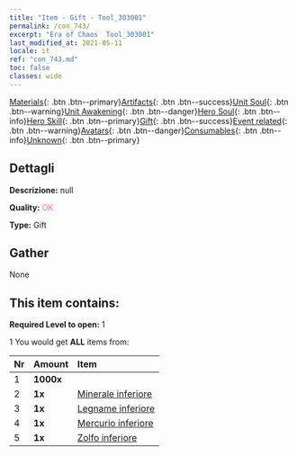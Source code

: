 ```yaml
---
title: "Item - Gift - Tool_303001"
permalink: /con_743/
excerpt: "Era of Chaos  Tool_303001"
last_modified_at: 2021-05-11
locale: it
ref: "con_743.md"
toc: false
classes: wide
---
```

 [Materials](/ItemsIT/){: .btn .btn--primary}[Artifacts](/ItemsIT/Artifacts/){: .btn .btn--success}[Unit Soul](/ItemsIT/UnitSoul/){: .btn .btn--warning}[Unit Awakening](/ItemsIT/UnitAwakening/){: .btn .btn--danger}[Hero Soul](/ItemsIT/HeroSoul/){: .btn .btn--info}[Hero Skill](/ItemsIT/HeroSkill/){: .btn .btn--primary}[Gift](/ItemsIT/Gift/){: .btn .btn--success}[Event related](/ItemsIT/Events/){: .btn .btn--warning}[Avatars](/ItemsIT/Avatars/){: .btn .btn--danger}[Consumables](/ItemsIT/Consumables/){: .btn .btn--info}[Unknown](/ItemsIT/Unknown/){: .btn .btn--primary}

## Dettagli
 **Descrizione:** null

 **Quality:** <span style="color: #DA70D6">OK</span>

 **Type:** Gift

## Gather

  None

## This item contains:

 **Required Level to open:** 1

 1 You would get **ALL** items  from:

  | Nr | Amount |     Item    |
  |:---|:-------|:------------|
  | 1 |  **1000x** | <i class="fas fa-coins"/> |  | 
  | 2 |  **1x** | [Minerale inferiore](/ItemsIT/mat_1/) |  | 
  | 3 |  **1x** | [Legname inferiore](/ItemsIT/mat_1/) |  | 
  | 4 |  **1x** | [Mercurio inferiore](/ItemsIT/mat_2/) |  | 
  | 5 |  **1x** | [Zolfo inferiore](/ItemsIT/mat_3/) |  | 
